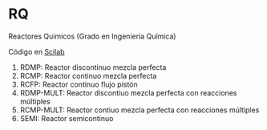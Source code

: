# RQ

Reactores Químicos (Grado en Ingeniería Química)

Código en [Scilab](http://www.scilab.org)

1. RDMP: Reactor discontinuo mezcla perfecta
2. RCMP: Reactor continuo mezcla perfecta
3. RCFP: Reactor continuo flujo pistón
4. RDMP-MULT: Reactor discontiuo mezcla perfecta con reacciones múltiples
5. RCMP-MULT: Reactor contiuo mezcla perfecta con reacciones múltiples
6. SEMI: Reactor semicontinuo
